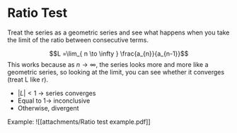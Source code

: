 # Ratio Test
Treat the series as a geometric series and see what happens when you take the limit of the ratio between consecutive terms.

$$L =\lim_{ n \to \infty } \frac{a_{n}}{a_{n-1}}$$
This works because as $n \to \infty$, the series looks more and more like a geometric series, so looking at the limit, you can see whether it converges (treat L like r).

- $|L| < 1$ → series converges
- Equal to 1→ inconclusive
- Otherwise, divergent

Example:
![[attachments/Ratio test example.pdf]]